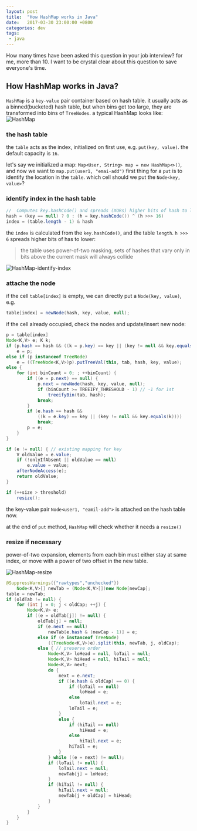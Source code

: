 ```yaml
---
layout: post
title:  "How HashMap works in Java"
date:   2017-03-30 23:00:00 +0800
categories: dev
tags: 
 - java
---
```


How many times have been asked this question in your job interview? for me, more than 10.  I want to be crystal clear about this question to save everyone's time. 

## How HashMap works in Java? 

`HashMap` is a `key-value` pair container based on hash table. it usually acts as a binned(bucketed) hash table, but when bins get too large, 
they are transformed into bins of `TreeNodes`. a typical HashMap looks like:
![HashMap](https://raw.githubusercontent.com/guoliang-dev/guoliang-dev.github.io/master/resources/java-hashmap.PNG)

### the hash table
the `table` acts as the index, initialized on first use, e.g. `put(key, value)`. the default capacity is `16`.

let's say we initialized a map: `Map<User, String> map = new HashMap<>()`, and now we want to `map.put(user1, "emai-add")`
first thing for a `put` is to identify the location in the `table`.  which cell should we put the `Node<key, value>`? 

### identify index in the hash table
```java
//  Computes key.hashCode() and spreads (XORs) higher bits of hash to lower.
hash = (key == null) ? 0 : (h = key.hashCode()) ^ (h >>> 16)
index = (table.length - 1) & hash
```
the `index` is calculated from the `key.hashCode()`, and the table `length`. `h >>> 6` spreads higher bits of has to lower: 
> the table uses power-of-two masking, sets of hashes that vary only in bits above the current mask will always collide

![HashMap-identify-index](https://raw.githubusercontent.com/guoliang-dev/guoliang-dev.github.io/master/resources/java-hashmap-identify-index.PNG)


### attache the node

if the cell `table[index]` is empty, we can directly put a `Node(key, value)`, e.g.
```java
table[index] = newNode(hash, key, value, null);
```

if the cell already occupied, check the nodes and update/insert new node:

```java
p = table[index]
Node<K,V> e; K k;
if (p.hash == hash && ((k = p.key) == key || (key != null && key.equals(k))))
    e = p;
else if (p instanceof TreeNode)
    e = ((TreeNode<K,V>)p).putTreeVal(this, tab, hash, key, value);
else {
    for (int binCount = 0; ; ++binCount) {
        if ((e = p.next) == null) {
            p.next = newNode(hash, key, value, null);
            if (binCount >= TREEIFY_THRESHOLD - 1) // -1 for 1st
                treeifyBin(tab, hash);
            break;
        }
        if (e.hash == hash &&
            ((k = e.key) == key || (key != null && key.equals(k))))
            break;
        p = e;
    }
}

if (e != null) { // existing mapping for key
    V oldValue = e.value;
    if (!onlyIfAbsent || oldValue == null)
        e.value = value;
    afterNodeAccess(e);
    return oldValue;
}

if (++size > threshold)
    resize();

```

the key-value pair `Node<user1, "eamil-add">` is attached on the hash table now. 

at the end of `put` method, `HashMap` will check whether it needs a `resize()` 


### resize if necessary

power-of-two expansion, elements from each bin must either stay at same index, or move with a power of two offset in the new table.

![HashMap-resize](https://raw.githubusercontent.com/guoliang-dev/guoliang-dev.github.io/master/resources/java-hashmap-resize.PNG)

```java
@SuppressWarnings({"rawtypes","unchecked"})
    Node<K,V>[] newTab = (Node<K,V>[])new Node[newCap];
table = newTab;
if (oldTab != null) {
    for (int j = 0; j < oldCap; ++j) {
        Node<K,V> e;
        if ((e = oldTab[j]) != null) {
            oldTab[j] = null;
            if (e.next == null)
                newTab[e.hash & (newCap - 1)] = e;
            else if (e instanceof TreeNode)
                ((TreeNode<K,V>)e).split(this, newTab, j, oldCap);
            else { // preserve order
                Node<K,V> loHead = null, loTail = null;
                Node<K,V> hiHead = null, hiTail = null;
                Node<K,V> next;
                do {
                    next = e.next;
                    if ((e.hash & oldCap) == 0) {
                        if (loTail == null)
                            loHead = e;
                        else
                            loTail.next = e;
                        loTail = e;
                    }
                    else {
                        if (hiTail == null)
                            hiHead = e;
                        else
                            hiTail.next = e;
                        hiTail = e;
                    }
                } while ((e = next) != null);
                if (loTail != null) {
                    loTail.next = null;
                    newTab[j] = loHead;
                }
                if (hiTail != null) {
                    hiTail.next = null;
                    newTab[j + oldCap] = hiHead;
                }
            }
        }
    }
}
```
